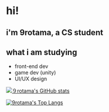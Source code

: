 # hi! 
## i'm 9rotama, a CS student
## what i am studying 
 - front-end dev 
 - game dev (unity)
 - UI/UX design

[![９rotama's GitHub stats](https://github-readme-stats.vercel.app/api?username=9rotama&theme=monokai)](https://github.com/9rotama/github-readme-stats)

[![9rotama's Top Langs](https://github-readme-stats.vercel.app/api/top-langs/?username=9rotama&theme=monokai)](https://github.com/9rotama/github-readme-stats)

